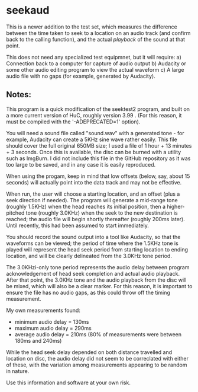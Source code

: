 # seekaud

This is a newer addition to the test set, which measures the difference between
the time taken to seek to a location on an audio track (and confirm back to the
calling function), and the actual *playback* of the sound at that point.

This does not need any specialized test equipmnet, but it will require:
  a) Connection back to a computer for capture of audio output
  b) Audacity or some other audio editing program to view the actual waveform
  c) A large audio file with no gaps (for example, generated by Audacity).

Notes:
------
This program is a quick modification of the seektest2 program, and built on
a more current version of HuC, roughly version 3.99 .  (For this reason, it
must be compiled with the '-ADEPRECATED=1' option).

You will need a sound file called "sound.wav" with a generated tone - for example,
Audacity can create a 5KHz sine wave rather easily.  This file should cover the
full original 650MB size; I used a file of 1 hour + 13 minutes + 3 seconds.  Once
this is available, the disc can be burned with a utility such as ImgBurn.  I did
not include this file in the GitHub repository as it was too large to be saved,
and in any case it is easily reproduced.

When using the progam, keep in mind that low offsets (below, say, about 15 seconds) will
actually point into the data track and may not be effective.

When run, the user will choose a starting location, and an offset (plus a
seek direction if needed).  The program will generate a mid-range tone (roughly 1.5KHz)
when the head reaches its initial position, then a higher-pitched tone (roughly 3.0KHz)
when the seek to the new destination is reached; the audio file will begin shortly
thereafter (roughly 200ms later).  Until recently, this had been assumed to start
immediately.

You should record the sound output into a tool like Audacity, so that the waveforms
can be viewed; the period of time where the 1.5KHz tone is played will represent the
head seek period from starting location to ending location, and will be clearly
delineated from the 3.0KHz tone period.

The 3.0KHzi-only tone period represents the audio delay between program acknowledgement
of head seek completion and actual audio playback.  After that point, the 3.0KHz tone
and the audio playback from the disc will be mixed, which will also be a clear marker.
For this reason, it is important to ensure the file has no audio gaps, as this could
throw off the timing measurement.

My own measurements found:
- minimum audio delay = 130ms
- maximum audio delay = 290ms
- average audio delay = 210ms (80% of measurements were between 180ms and 240ms)

While the head seek delay depended on both distance travelled and location on
disc, the audio delay did not seem to be correclated with either of these, with
the variation among measurements appearing to be random in nature.



Use this information and software at your own risk.
